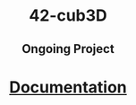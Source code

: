 <div align="center">
	<h1>42-cub3D</h1>
</div>
<div align="center">
	<h2>Ongoing Project</h2>
</div>
<div align="center">
	<h1><a href="https://dot99.github.io/42-cub3D/">Documentation</a></h1>
</div>
